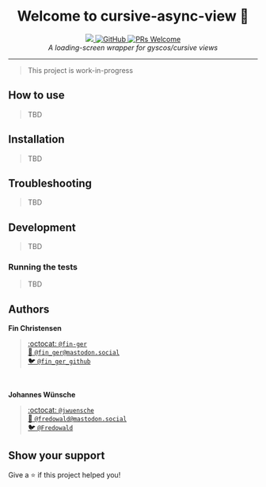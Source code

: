 <h1 align="center">Welcome to cursive-async-view 👋</h1>
<p align="center">
  <a href="https://travis-ci.org/deinstapel/cursive-async-view">
    <img src="https://travis-ci.org/deinstapel/cursive-async-view.svg?branch=master">
  </a>
  <a href="https://github.com/deinstapel/cursive-async-view/blob/master/LICENSE">
    <img alt="GitHub" src="https://img.shields.io/github/license/deinstapel/cursive-async-view.svg">
  </a>
  <a href="http://makeapullrequest.com">
    <img alt="PRs Welcome" src="https://img.shields.io/badge/PRs-welcome-brightgreen.svg" target="_blank" />
  </a>
  <br>
  <i>A loading-screen wrapper for gyscos/cursive views</i>
</p>

---

> This project is work-in-progress

## How to use

> TBD

## Installation

> TBD

## Troubleshooting

> TBD

## Development

> TBD

### Running the tests

> TBD

## Authors

**Fin Christensen**

> [:octocat: `@fin-ger`](https://github.com/fin-ger)  
> [:elephant: `@fin_ger@mastodon.social`](https://mastodon.social/web/accounts/787945)  
> [:bird: `@fin_ger_github`](https://twitter.com/fin_ger_github)  

<br>

**Johannes Wünsche**

> [:octocat: `@jwuensche`](https://github.com/jwuensche)  
> [:elephant: `@fredowald@mastodon.social`](https://mastodon.social/web/accounts/843376)  
> [:bird: `@Fredowald`](https://twitter.com/fredowald)  

## Show your support

Give a :star: if this project helped you!
